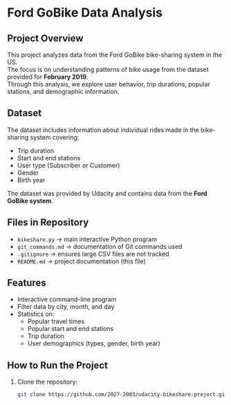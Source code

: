 # Ford GoBike Data Analysis

## Project Overview
This project analyzes data from the Ford GoBike bike-sharing system in the US.  
The focus is on understanding patterns of bike usage from the dataset provided for **February 2019**.  
Through this analysis, we explore user behavior, trip durations, popular stations, and demographic information.

## Dataset
The dataset includes information about individual rides made in the bike-sharing system covering:
- Trip duration
- Start and end stations
- User type (Subscriber or Customer)
- Gender
- Birth year

The dataset was provided by Udacity and contains data from the **Ford GoBike system**.

## Files in Repository
- `bikeshare.py` → main interactive Python program
- `git_commands.md` → documentation of Git commands used
- `.gitignore` → ensures large CSV files are not tracked
- `README.md` → project documentation (this file)

## Features
- Interactive command-line program
- Filter data by city, month, and day
- Statistics on:
  - Popular travel times
  - Popular start and end stations
  - Trip duration
  - User demographics (types, gender, birth year)

## How to Run the Project
1. Clone the repository:
   ```bash
   git clone https://github.com/2027-2003/udacity-bikeshare-project.git

